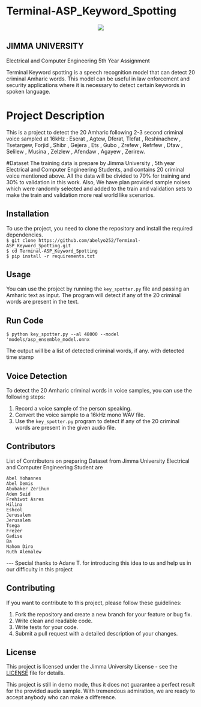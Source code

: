 # Terminal-ASP_Keyword_Spotting

<p align="center">
  <img src="https://upload.wikimedia.org/wikipedia/en/thumb/f/fe/Current_Logo_of_Jimma_University.png/220px-Current_Logo_of_Jimma_University.png" />
</p>

## JIMMA UNIVERSITY
 Electrical and Computer Engineering 5th Year Assignment
 
Terminal Keyword spotting is a speech recognition model that can detect 20 criminal Amharic words. This model can be useful in law enforcement and security applications where it is necessary to detect certain keywords in spoken language.

# Project Description
This is a project to detect the 20 Amharic following 2-3 second criminal voice sampled at 16kHz : Eserat , Agtew, Dferat, Tlefat , Reshinachew , Tsetargew, Forjid , Shibr , Gejera , Ets , Gubo , Zrefew , Refrfew , Dfaw , Selilew , Musina , Zelzlew , Afendaw , Agayew , Zerirew.


#Dataset
The training data is prepare by Jimma University , 5th year Electrical and Computer Engineering Students, and contains 20 criminal voice mentioned above. All the data will be divided to 70% for training and 30% to validation in this work. Also, We have plan provided sample noises which were randomly selected and added to the train and validation sets to make the train and validation more real world like scenarios.


## Installation

To use the project, you need to clone the repository and install the required dependencies.<br>
`$ git clone https://github.com/abelyo252/Terminal-ASP_Keyword_Spotting.git`<br>
`$ cd Terminal-ASP_Keyword_Spotting`<br>
`$ pip install -r requirements.txt`<br>

## Usage

You can use the project by running the `key_spotter.py` file and passing an Amharic text as input. The program will detect if any of the 20 criminal words are present in the text.

## Run Code
`$ python key_spotter.py --al 48000 --model 'models/asp_ensemble_model.onnx`<br>

The output will be a list of detected criminal words, if any. with detected time stamp

## Voice Detection

To detect the 20 Amharic criminal words in voice samples, you can use the following steps:

1. Record a voice sample of the person speaking.
2. Convert the voice sample to a 16kHz mono WAV file.
3. Use the `key_spotter.py` program to detect if any of the 20 criminal words are present in the given audio file.

## Contributors
List of Contributors on preparing Dataset from Jimma University Electrical and Computer Engineering Student are

    Abel Yohannes
    Abel Demis
    Abubaker Zerihun
    Adem Seid
    Frehiwot Asres
    Hilina
    Eshcol
    Jerusalem
    Jerusalem
    Tsega
    Frezer
    Gadise
    Ba
    Nahom Diro
    Ruth Alemalew

--- Special thanks to Adane T. for introducing this idea to us and help us in our difficulty in this project

## Contributing

If you want to contribute to this project, please follow these guidelines:

1. Fork the repository and create a new branch for your feature or bug fix.
2. Write clean and readable code.
3. Write tests for your code.
4. Submit a pull request with a detailed description of your changes.

## License

This project is licensed under the Jimma University License - see the [LICENSE](LICENSE) file for details.

<!Notice!>This project is still in demo mode, thus it does not guarantee a perfect result for the provided audio sample. With tremendous admiration, we are ready to accept anybody who can make a difference.
